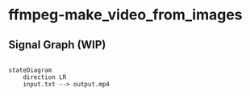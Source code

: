 # ffmpeg-make_video_from_images


## Signal Graph (WIP)
```mermaid

stateDiagram
    direction LR
    input.txt --> output.mp4

```